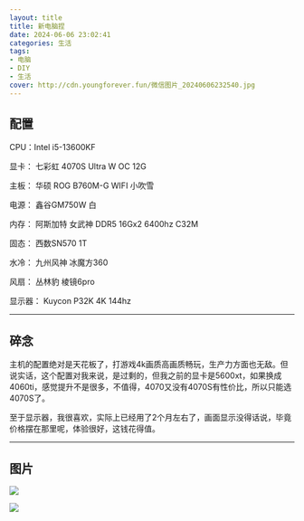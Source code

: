 ```yaml
---
layout: title
title: 新电脑捏
date: 2024-06-06 23:02:41
categories: 生活
tags:
- 电脑
- DIY
- 生活
cover: http://cdn.youngforever.fun/微信图片_20240606232540.jpg
---
```


## 配置

CPU：Intel i5-13600KF

显卡： 七彩虹 4070S Ultra W OC 12G 

主板： 华硕 ROG B760M-G WIFI 小吹雪 

电源： 鑫谷GM750W 白

内存： 阿斯加特 女武神 DDR5 16Gx2 6400hz C32M

固态： 西数SN570 1T

水冷： 九州风神 冰魔方360

风扇： 丛林豹 棱镜6pro

显示器： Kuycon P32K 4K 144hz

---

## 碎念

主机的配置绝对是天花板了，打游戏4k画质高画质畅玩，生产力方面也无敌。但说实话，这个配置对我来说，是过剩的，但我之前的显卡是5600xt，如果换成4060ti，感觉提升不是很多，不值得，4070又没有4070S有性价比，所以只能选4070S了。

至于显示器，我很喜欢，实际上已经用了2个月左右了，画面显示没得话说，毕竟价格摆在那里呢，体验很好，这钱花得值。

---

## 图片

![](http://cdn.youngforever.fun/微信图片_20240606232534.jpg)

![](http://cdn.youngforever.fun/微信图片_20240606232540.jpg)

